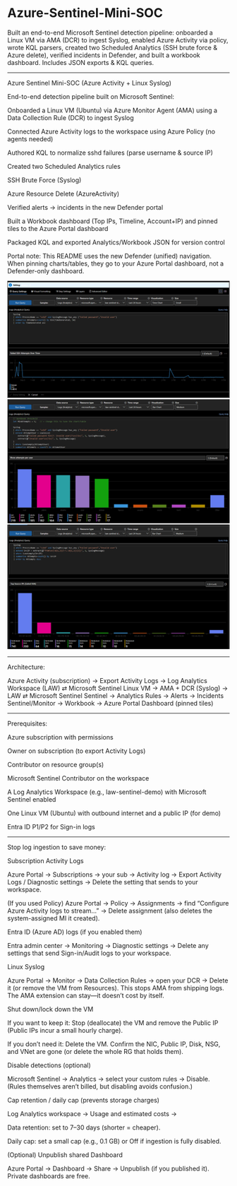 # Azure-Sentinel-Mini-SOC
Built an end-to-end Microsoft Sentinel detection pipeline: onboarded a Linux VM via AMA (DCR) to ingest Syslog, enabled Azure Activity via policy, wrote KQL parsers, created two Scheduled Analytics (SSH brute force &amp; Azure delete), verified incidents in Defender, and built a workbook dashboard. Includes JSON exports &amp; KQL queries.

---------
Azure Sentinel Mini-SOC (Azure Activity + Linux Syslog)

End-to-end detection pipeline built on Microsoft Sentinel:

Onboarded a Linux VM (Ubuntu) via Azure Monitor Agent (AMA) using a Data Collection Rule (DCR) to ingest Syslog

Connected Azure Activity logs to the workspace using Azure Policy (no agents needed)

Authored KQL to normalize sshd failures (parse username & source IP)

Created two Scheduled Analytics rules

SSH Brute Force (Syslog)

Azure Resource Delete (AzureActivity)

Verified alerts → incidents in the new Defender portal

Built a Workbook dashboard (Top IPs, Timeline, Account+IP) and pinned tiles to the Azure Portal dashboard

Packaged KQL and exported Analytics/Workbook JSON for version control

Portal note: This README uses the new Defender (unified) navigation. When pinning charts/tables, they go to your Azure Portal dashboard, not a Defender-only dashboard.

 ![Over Time Screenshot](FailedSSHAttemptsOverTime.png)
 ![attempts per user Screenshot](Showattemptsperuser.png)
 ![Top Source IPs Screenshot](TopSourceIPs(failedSSH).png)

---

Architecture:

Azure Activity (subscription) → Export Activity Logs → Log Analytics Workspace (LAW) ⇄ Microsoft Sentinel
Linux VM → AMA + DCR (Syslog) → LAW ⇄ Microsoft Sentinel
Sentinel → Analytics Rules → Alerts → Incidents
Sentinel/Monitor → Workbook → Azure Portal Dashboard (pinned tiles)

----

Prerequisites:

Azure subscription with permissions

Owner on subscription (to export Activity Logs)

Contributor on resource group(s)

Microsoft Sentinel Contributor on the workspace

A Log Analytics Workspace (e.g., law-sentinel-demo) with Microsoft Sentinel enabled

One Linux VM (Ubuntu) with outbound internet and a public IP (for demo)

Entra ID P1/P2 for Sign-in logs

---

Stop log ingestion to save money:

Subscription Activity Logs

Azure Portal → Subscriptions → your sub → Activity log → Export Activity Logs / Diagnostic settings → Delete the setting that sends to your workspace.

(If you used Policy) Azure Portal → Policy → Assignments → find “Configure Azure Activity logs to stream…” → Delete assignment (also deletes the system-assigned MI it created).

Entra ID (Azure AD) logs (if you enabled them)

Entra admin center → Monitoring → Diagnostic settings → Delete any settings that send Sign-in/Audit logs to your workspace.

Linux Syslog

Azure Portal → Monitor → Data Collection Rules → open your DCR → Delete it (or remove the VM from Resources).
This stops AMA from shipping logs. The AMA extension can stay—it doesn’t cost by itself.

Shut down/lock down the VM

If you want to keep it: Stop (deallocate) the VM and remove the Public IP (Public IPs incur a small hourly charge).

If you don’t need it: Delete the VM. Confirm the NIC, Public IP, Disk, NSG, and VNet are gone (or delete the whole RG that holds them).

Disable detections (optional)

Microsoft Sentinel → Analytics → select your custom rules → Disable.
(Rules themselves aren’t billed, but disabling avoids confusion.)

Cap retention / daily cap (prevents storage charges)

Log Analytics workspace → Usage and estimated costs →

Data retention: set to 7–30 days (shorter = cheaper).

Daily cap: set a small cap (e.g., 0.1 GB) or Off if ingestion is fully disabled.

(Optional) Unpublish shared Dashboard

Azure Portal → Dashboard → Share → Unpublish (if you published it). Private dashboards are free.



